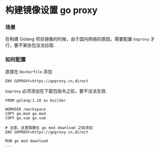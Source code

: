 构建镜像设置 go proxy
======================

### 场景

在构建 Golang 项目镜像的时候，由于国内网络的原因，需要配置 `Goproxy` 才行，要不某些包没法拉取.


### 如何配置

直接在 `Dockerfile` 添加
```
ENV GOPROXY=https://goproxy.cn,direct
```

`Goproxy` 必须添加在下载包指令之前，要不没法生效.
```
FROM golang:1.18 as builder

WORKDIR /workspace
COPY go.mod go.mod
COPY go.sum go.sum

# 注意，这里需要在 go mod download 之前添加
ENV GOPROXY=https://goproxy.cn,direct

RUN go mod download
...
```
